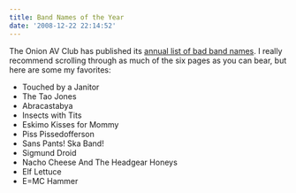 ```yaml
---
title: Band Names of the Year
date: '2008-12-22 22:14:52'
---
```



The Onion AV Club has published its [annual list of bad band names](http://www.avclub.com/content/feature/2008_the_year_in_band_names). I really recommend scrolling through as much of the six pages as you can bear, but here are some my favorites:

- Touched by a Janitor
- The Tao Jones
- Abracastabya
- Insects with Tits
- Eskimo Kisses for Mommy
- Piss Pissedofferson
- Sans Pants! Ska Band!
- Sigmund Droid
- Nacho Cheese And The Headgear Honeys
- Elf Lettuce
- E=MC Hammer


